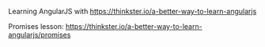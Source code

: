 Learning AngularJS with https://thinkster.io/a-better-way-to-learn-angularjs

Promises lesson: https://thinkster.io/a-better-way-to-learn-angularjs/promises